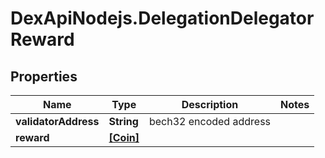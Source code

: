 # DexApiNodejs.DelegationDelegatorReward

## Properties

Name | Type | Description | Notes
------------ | ------------- | ------------- | -------------
**validatorAddress** | **String** | bech32 encoded address | 
**reward** | [**[Coin]**](Coin.md) |  | 


